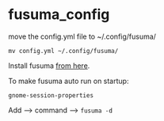 # fusuma_config

move the config.yml file to ~/.config/fusuma/

```
mv config.yml ~/.config/fusuma/
```


Install fusuma [from here](https://github.com/iberianpig/fusuma#installation).




To make fusuma auto run on startup:
```
gnome-session-properties
```
Add --> command --> `fusuma -d`
